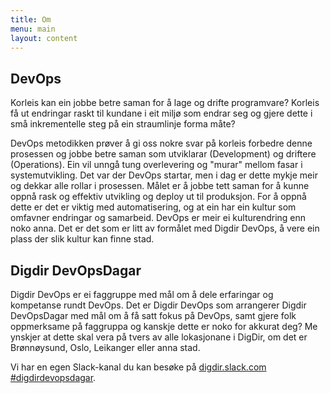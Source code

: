 ```yaml
---
title: Om
menu: main
layout: content
---
```



## DevOps

Korleis kan ein jobbe betre saman for å lage og drifte programvare? Korleis få ut endringar raskt til kundane i eit miljø som endrar seg og gjere dette i små inkrementelle steg på ein straumlinje forma måte? 

DevOps metodikken prøver å gi oss nokre svar på korleis forbedre denne prosessen og jobbe betre saman som utviklarar (Development) og driftere (Operations). Ein vil unngå tung overlevering og "murar" mellom fasar i systemutvikling. Det var der DevOps startar, men i dag er dette mykje meir og dekkar alle rollar i prosessen. Målet er å jobbe tett saman for å kunne oppnå rask og effektiv utvikling og deploy ut til produksjon. For å oppnå dette er det er viktig med automatisering, og at ein har ein kultur som omfavner endringar og samarbeid. DevOps er meir ei kulturendring enn noko anna. Det er det som er litt av formålet med Digdir DevOps, å vere ein plass der slik kultur kan finne stad. 

## Digdir DevOpsDagar

Digdir DevOps er ei faggruppe med mål om å dele erfaringar og kompetanse rundt DevOps. Det er Digdir DevOps som arrangerer Digdir DevOpsDagar med mål om å få satt fokus på DevOps, samt gjere folk oppmerksame på faggruppa og kanskje dette er noko for akkurat deg? Me ynskjer at dette skal vera på tvers av alle lokasjonane i DigDir, om det er Brønnøysund, Oslo, Leikanger eller anna stad.

Vi har en egen Slack-kanal du kan besøke på [digdir.slack.com #digdirdevopsdagar](https://digdir.slack.com/archives/C02L7UU2Y4V).